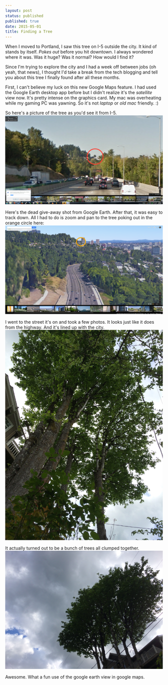```yaml
---
layout: post
status: published
published: true
date: 2015-05-01
title: Finding a Tree
---
```

When I moved to Portland, I saw this tree on I-5 outside the city.  It
kind of stands by itself.  *Pokes out* before you hit downtown.  I always
wondered where it was.  Was it huge?  Was it normal?  How would I find
it?

Since I'm trying to explore the city and I had a week off between jobs
(oh yeah, that news), I thought I'd take a break from the tech blogging
and tell you about this tree I finally found after all these months.

First, I can't believe my luck on this new Google Maps feature.  I had
used the Google Earth desktop app before but I didn't realize it's the
_satellite_ view now.  It's pretty intense on the graphics card.  My mac
was overheating while my gaming PC was yawning.  So it's not _laptop_ or
_old mac_ friendly.  :)

So here's a picture of the tree as you'd see it from I-5.
![tree_from_i5](uploads/2015/tree_hug.png)

Here's the dead give-away shot from Google Earth.  After that, it was
easy to track down.  All I had to do is zoom and pan to the tree poking
out in the orange circle here:
![tree_from_google_earth](uploads/2015/tree_hug_01.png)

I went to the street it's on and took a few photos.  It looks just like
it does from the highway.  And it's lined up with the city.
![tree_found](uploads/2015/tree_found_00.jpg)

It actually turned out to be a bunch of trees all clumped together.
![tree_found_close_up](uploads/2015/tree_found_01.jpg)

Awesome.  What a fun use of the google earth view in google maps.
